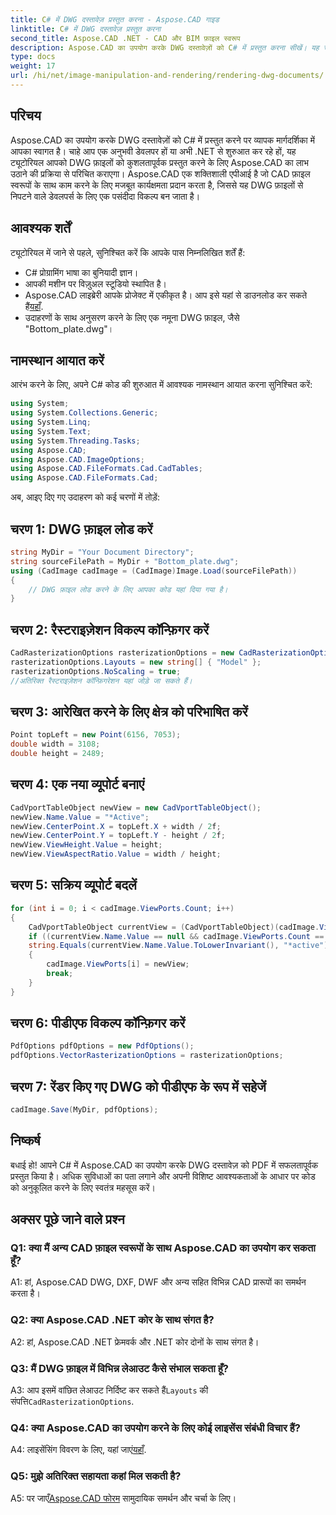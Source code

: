 ```yaml
---
title: C# में DWG दस्तावेज़ प्रस्तुत करना - Aspose.CAD गाइड
linktitle: C# में DWG दस्तावेज़ प्रस्तुत करना
second_title: Aspose.CAD .NET - CAD और BIM फ़ाइल स्वरूप
description: Aspose.CAD का उपयोग करके DWG दस्तावेज़ों को C# में प्रस्तुत करना सीखें। यह चरण-दर-चरण मार्गदर्शिका कोड उदाहरणों के साथ आयात करना, कॉन्फ़िगर करना और सहेजना शामिल करती है।
type: docs
weight: 17
url: /hi/net/image-manipulation-and-rendering/rendering-dwg-documents/
---
```

## परिचय

Aspose.CAD का उपयोग करके DWG दस्तावेज़ों को C# में प्रस्तुत करने पर व्यापक मार्गदर्शिका में आपका स्वागत है। चाहे आप एक अनुभवी डेवलपर हों या अभी .NET से शुरुआत कर रहे हों, यह ट्यूटोरियल आपको DWG फ़ाइलों को कुशलतापूर्वक प्रस्तुत करने के लिए Aspose.CAD का लाभ उठाने की प्रक्रिया से परिचित कराएगा। Aspose.CAD एक शक्तिशाली एपीआई है जो CAD फ़ाइल स्वरूपों के साथ काम करने के लिए मजबूत कार्यक्षमता प्रदान करता है, जिससे यह DWG फ़ाइलों से निपटने वाले डेवलपर्स के लिए एक पसंदीदा विकल्प बन जाता है।

## आवश्यक शर्तें

ट्यूटोरियल में जाने से पहले, सुनिश्चित करें कि आपके पास निम्नलिखित शर्तें हैं:

- C# प्रोग्रामिंग भाषा का बुनियादी ज्ञान।
- आपकी मशीन पर विज़ुअल स्टूडियो स्थापित है।
-  Aspose.CAD लाइब्रेरी आपके प्रोजेक्ट में एकीकृत है। आप इसे यहां से डाउनलोड कर सकते हैं[यहाँ](https://releases.aspose.com/cad/net/).
- उदाहरणों के साथ अनुसरण करने के लिए एक नमूना DWG फ़ाइल, जैसे "Bottom_plate.dwg"।

## नामस्थान आयात करें

आरंभ करने के लिए, अपने C# कोड की शुरुआत में आवश्यक नामस्थान आयात करना सुनिश्चित करें:

```csharp
using System;
using System.Collections.Generic;
using System.Linq;
using System.Text;
using System.Threading.Tasks;
using Aspose.CAD;
using Aspose.CAD.ImageOptions;
using Aspose.CAD.FileFormats.Cad.CadTables;
using Aspose.CAD.FileFormats.Cad;
```

अब, आइए दिए गए उदाहरण को कई चरणों में तोड़ें:

## चरण 1: DWG फ़ाइल लोड करें

```csharp
string MyDir = "Your Document Directory";
string sourceFilePath = MyDir + "Bottom_plate.dwg";
using (CadImage cadImage = (CadImage)Image.Load(sourceFilePath))
{
    // DWG फ़ाइल लोड करने के लिए आपका कोड यहां दिया गया है।
}
```

## चरण 2: रैस्टराइज़ेशन विकल्प कॉन्फ़िगर करें

```csharp
CadRasterizationOptions rasterizationOptions = new CadRasterizationOptions();
rasterizationOptions.Layouts = new string[] { "Model" };
rasterizationOptions.NoScaling = true;
//अतिरिक्त रैस्टराइज़ेशन कॉन्फ़िगरेशन यहां जोड़े जा सकते हैं।
```

## चरण 3: आरेखित करने के लिए क्षेत्र को परिभाषित करें

```csharp
Point topLeft = new Point(6156, 7053);
double width = 3108;
double height = 2489;
```

## चरण 4: एक नया व्यूपोर्ट बनाएं

```csharp
CadVportTableObject newView = new CadVportTableObject();
newView.Name.Value = "*Active";
newView.CenterPoint.X = topLeft.X + width / 2f;
newView.CenterPoint.Y = topLeft.Y - height / 2f;
newView.ViewHeight.Value = height;
newView.ViewAspectRatio.Value = width / height;
```

## चरण 5: सक्रिय व्यूपोर्ट बदलें

```csharp
for (int i = 0; i < cadImage.ViewPorts.Count; i++)
{
    CadVportTableObject currentView = (CadVportTableObject)(cadImage.ViewPorts[i]);
    if ((currentView.Name.Value == null && cadImage.ViewPorts.Count == 1) ||
    string.Equals(currentView.Name.Value.ToLowerInvariant(), "*active"))
    {
        cadImage.ViewPorts[i] = newView;
        break;
    }
}
```

## चरण 6: पीडीएफ विकल्प कॉन्फ़िगर करें

```csharp
PdfOptions pdfOptions = new PdfOptions();
pdfOptions.VectorRasterizationOptions = rasterizationOptions;
```

## चरण 7: रेंडर किए गए DWG को पीडीएफ के रूप में सहेजें

```csharp
cadImage.Save(MyDir, pdfOptions);
```

## निष्कर्ष

बधाई हो! आपने C# में Aspose.CAD का उपयोग करके DWG दस्तावेज़ को PDF में सफलतापूर्वक प्रस्तुत किया है। अधिक सुविधाओं का पता लगाने और अपनी विशिष्ट आवश्यकताओं के आधार पर कोड को अनुकूलित करने के लिए स्वतंत्र महसूस करें।

## अक्सर पूछे जाने वाले प्रश्न

### Q1: क्या मैं अन्य CAD फ़ाइल स्वरूपों के साथ Aspose.CAD का उपयोग कर सकता हूँ?

A1: हां, Aspose.CAD DWG, DXF, DWF और अन्य सहित विभिन्न CAD प्रारूपों का समर्थन करता है।

### Q2: क्या Aspose.CAD .NET कोर के साथ संगत है?

A2: हां, Aspose.CAD .NET फ्रेमवर्क और .NET कोर दोनों के साथ संगत है।

### Q3: मैं DWG फ़ाइल में विभिन्न लेआउट कैसे संभाल सकता हूँ?

 A3: आप इसमें वांछित लेआउट निर्दिष्ट कर सकते हैं`Layouts` की संपत्ति`CadRasterizationOptions`.

### Q4: क्या Aspose.CAD का उपयोग करने के लिए कोई लाइसेंस संबंधी विचार हैं?

 A4: लाइसेंसिंग विवरण के लिए, यहां जाएं[यहाँ](https://purchase.aspose.com/buy).

### Q5: मुझे अतिरिक्त सहायता कहां मिल सकती है?

A5: पर जाएँ[Aspose.CAD फोरम](https://forum.aspose.com/c/cad/19) सामुदायिक समर्थन और चर्चा के लिए।